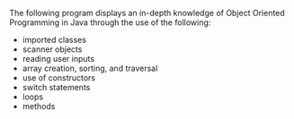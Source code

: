 The following program displays an in-depth knowledge of Object Oriented Programming in Java through the use of the following:
 - imported classes
 - scanner objects
 - reading user inputs
 - array creation, sorting, and traversal
 - use of constructors
 - switch statements
 - loops
 - methods
